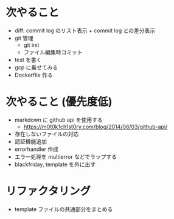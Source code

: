 # 次やること

* diff: commit log のリスト表示 + commit log との差分表示
* git 管理
    * git init
    * ファイル編集時コミット
* test を書く
* gcp に乗せてみる
* Dockerfile 作る

# 次やること (優先度低)

* markdown に github api を使用する
    * https://m0t0k1ch1st0ry.com/blog/2014/06/03/github-api/
* 存在しないファイルの対応
* 認証機能追加
* errorhandler 作成
* エラー処理を multierror などでラップする
* blackfriday, template を外に出す

# リファクタリング

* template ファイルの共通部分をまとめる
